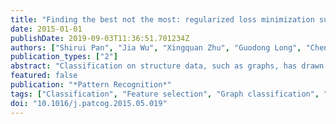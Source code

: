```yaml
---
title: "Finding the best not the most: regularized loss minimization subgraph selection for graph classification"
date: 2015-01-01
publishDate: 2019-09-03T11:36:51.701234Z
authors: ["Shirui Pan", "Jia Wu", "Xingquan Zhu", "Guodong Long", "Chengqi Zhang"]
publication_types: ["2"]
abstract: "Classification on structure data, such as graphs, has drawn wide interest in recent years. Due to the lack of explicit features to represent graphs for training classification models, extensive studies have been focused on extracting the most discriminative subgraphs features from the training graph dataset to transfer graphs into vector data. However, such filter-based methods suffer from two major disadvantages: (1) the subgraph feature selection is separated from the model learning process, so the selected most discriminative subgraphs may not best fit the subsequent learning model, resulting in deteriorated classification results; (2) all these methods rely on users to specify the number of subgraph features K, and suboptimally specified K values often result in significantly reduced classification accuracy. In this paper, we propose a new graph classification paradigm which overcomes the above disadvantages by formulating subgraph feature selection as learning a K-dimensional feature space from an implicit and large subgraph space, with the optimal K value being automatically determined. To achieve the goal, we propose a regularized loss minimization-driven (RLMD) feature selection method for graph classification. RLMD integrates subgraph selection and model learning into a unified framework to find discriminative subgraphs with guaranteed minimum loss w.r.t. the objective function. To automatically determine the optimal number of subgraphs K from the exponentially large subgraph space, an effective elastic net and a subgradient method are proposed to derive the stopping criterion, so that K can be automatically obtained once RLMD converges. The proposed RLMD method enjoys gratifying property including proved convergence and applicability to various loss functions. Experimental results on real-life graph datasets demonstrate significant performance gain."
featured: false
publication: "*Pattern Recognition*"
tags: ["Classification", "Feature selection", "Graph classification", "Sparse learning"]
doi: "10.1016/j.patcog.2015.05.019"
---
```


